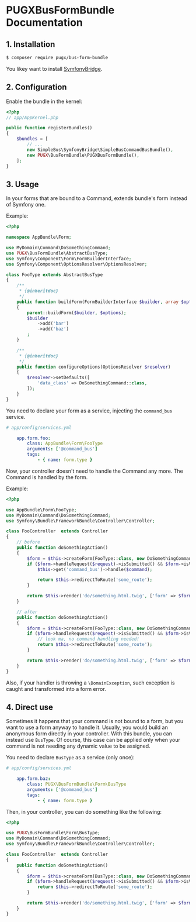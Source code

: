 PUGXBusFormBundle Documentation
===============================

## 1. Installation

``` bash
$ composer require pugx/bus-form-bundle
```

You likey want to install [SymfonyBridge](https://github.com/SimpleBus/SymfonyBridge).

## 2. Configuration

Enable the bundle in the kernel:

``` php
<?php
// app/AppKernel.php

public function registerBundles()
{
    $bundles = [
        // ...
        new SimpleBus\SymfonyBridge\SimpleBusCommandBusBundle(),
        new PUGX\BusFormBundle\PUGXBusFormBundle(),
    ];
}
```

## 3. Usage

In your forms that are bound to a Command, extends bundle's form instead of Symfony one.

Example:

```php
<?php

namespace AppBundle\Form;

use MyDomain\Command\DoSomethingCommand;
use PUGX\BusFormBundle\AbstractBusType;
use Symfony\Component\Form\FormBuilderInterface;
use Symfony\Component\OptionsResolver\OptionsResolver;

class FooType extends AbstractBusType
{
    /**
     * {@inheritdoc}
     */
    public function buildForm(FormBuilderInterface $builder, array $options)
    {
        parent::buildForm($builder, $options);
        $builder
            ->add('bar')
            ->add('baz')
        ;
    }

    /**
     * {@inheritdoc}
     */
    public function configureOptions(OptionsResolver $resolver)
    {
        $resolver->setDefaults([
            'data_class' => DoSomethingCommand::class,
        ]);
    }
}
```

You need to declare your form as a service, injecting the `command_bus` service.

```yaml
# app/config/services.yml

    app.form.foo:
        class: AppBundle\Form\FooType
        arguments: ['@command_bus']
        tags:
            - { name: form.type }

```

Now, your controller doesn't need to handle the Command any more. The Command is handled by the form.

Example:

```php
<?php

use AppBundle\Form\FooType;
use MyDomain\Command\DoSomethingCommand;
use Symfony\Bundle\FrameworkBundle\Controller\Controller;

class FooController  extends Controller
{
    // before
    public function doSomethingAction()
    {
        $form = $this->createForm(FooType::class, new DoSomethingCommand());
        if ($form->handleRequest($request)->isSubmitted() && $form->isValid()) {
            $this->get('command_bus')->handle($command);

            return $this->redirectToRoute('some_route');
        }

        return $this->render('do/something.html.twig', ['form' => $form->createView()]);
    }

    // after
    public function doSomethingAction()
    {
        $form = $this->createForm(FooType::class, new DoSomethingCommand());
        if ($form->handleRequest($request)->isSubmitted() && $form->isValid()) {
            // look ma, no command handling needed!
            return $this->redirectToRoute('some_route');
        }

        return $this->render('do/something.html.twig', ['form' => $form->createView()]);
    }
}

```

Also, if your handler is throwing a `\DomainException`, such exception is caught and transformed
into a form error.


## 4. Direct use

Sometimes it happens that your command is not bound to a form, but you want to use a form anyway to handle it.
Usually, you would build an anonymous form directly in your controller. With this bundle, you can instead
use `BusType`. Of course, this case can be applied only when your command is not needing any dynamic value to be
assigned.

You need to declare `BusType` as a service (only once):

```yaml
# app/config/services.yml

    app.form.baz:
        class: PUGX\BusFormBundle\Form\BusType
        arguments: ['@command_bus']
        tags:
            - { name: form.type }

```
Then, in your controller, you can do something like the following:

```php
<?php

use PUGX\BusFormBundle\Form\BusType;
use MyDomain\Command\DoSomethingCommand;
use Symfony\Bundle\FrameworkBundle\Controller\Controller;

class FooController  extends Controller
{
    public function doSomethingAction()
    {
        $form = $this->createForm(BusType::class, new DoSomethingCommand());
        if ($form->handleRequest($request)->isSubmitted() && $form->isValid()) {
            return $this->redirectToRoute('some_route');
        }

        return $this->render('do/something.html.twig', ['form' => $form->createView()]);
    }
}

```
